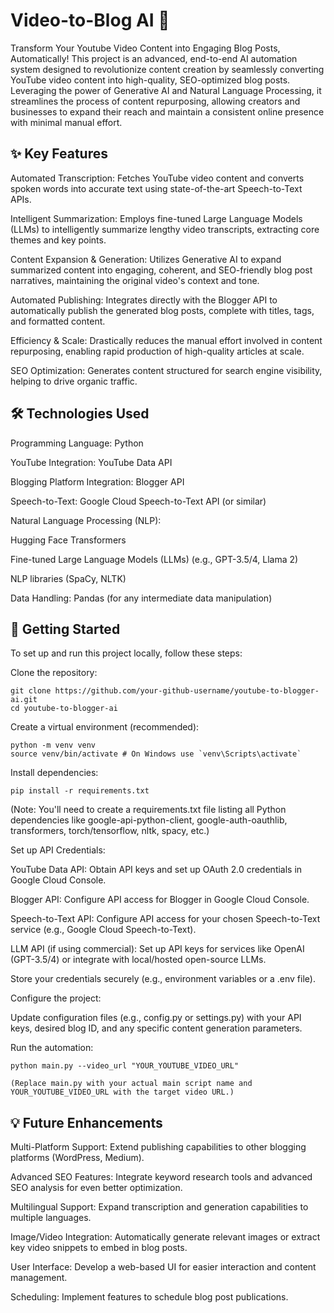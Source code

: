 # Video-to-Blog AI 🚀
Transform Your Youtube Video Content into Engaging Blog Posts, Automatically!
This project is an advanced, end-to-end AI automation system designed to revolutionize content creation by seamlessly converting YouTube video content into high-quality, SEO-optimized blog posts. Leveraging the power of Generative AI and Natural Language Processing, it streamlines the process of content repurposing, allowing creators and businesses to expand their reach and maintain a consistent online presence with minimal manual effort.

## ✨ Key Features
Automated Transcription: Fetches YouTube video content and converts spoken words into accurate text using state-of-the-art Speech-to-Text APIs.

Intelligent Summarization: Employs fine-tuned Large Language Models (LLMs) to intelligently summarize lengthy video transcripts, extracting core themes and key points.

Content Expansion & Generation: Utilizes Generative AI to expand summarized content into engaging, coherent, and SEO-friendly blog post narratives, maintaining the original video's context and tone.

Automated Publishing: Integrates directly with the Blogger API to automatically publish the generated blog posts, complete with titles, tags, and formatted content.

Efficiency & Scale: Drastically reduces the manual effort involved in content repurposing, enabling rapid production of high-quality articles at scale.

SEO Optimization: Generates content structured for search engine visibility, helping to drive organic traffic.



## 🛠️ Technologies Used
Programming Language: Python

YouTube Integration: YouTube Data API

Blogging Platform Integration: Blogger API

Speech-to-Text: Google Cloud Speech-to-Text API (or similar)

Natural Language Processing (NLP):

Hugging Face Transformers

Fine-tuned Large Language Models (LLMs) (e.g., GPT-3.5/4, Llama 2)

NLP libraries (SpaCy, NLTK)

Data Handling: Pandas (for any intermediate data manipulation)

## 🚀 Getting Started
To set up and run this project locally, follow these steps:

Clone the repository:

    git clone https://github.com/your-github-username/youtube-to-blogger-ai.git
    cd youtube-to-blogger-ai

Create a virtual environment (recommended):

    python -m venv venv
    source venv/bin/activate # On Windows use `venv\Scripts\activate`

Install dependencies:

    pip install -r requirements.txt

(Note: You'll need to create a requirements.txt file listing all Python dependencies like google-api-python-client, google-auth-oauthlib, transformers, torch/tensorflow, nltk, spacy, etc.)

Set up API Credentials:

YouTube Data API: Obtain API keys and set up OAuth 2.0 credentials in Google Cloud Console.

Blogger API: Configure API access for Blogger in Google Cloud Console.

Speech-to-Text API: Configure API access for your chosen Speech-to-Text service (e.g., Google Cloud Speech-to-Text).

LLM API (if using commercial): Set up API keys for services like OpenAI (GPT-3.5/4) or integrate with local/hosted open-source LLMs.

Store your credentials securely (e.g., environment variables or a .env file).

Configure the project:

Update configuration files (e.g., config.py or settings.py) with your API keys, desired blog ID, and any specific content generation parameters.

Run the automation:

    python main.py --video_url "YOUR_YOUTUBE_VIDEO_URL"

    (Replace main.py with your actual main script name and YOUR_YOUTUBE_VIDEO_URL with the target video URL.)

## 💡 Future Enhancements
Multi-Platform Support: Extend publishing capabilities to other blogging platforms (WordPress, Medium).

Advanced SEO Features: Integrate keyword research tools and advanced SEO analysis for even better optimization.

Multilingual Support: Expand transcription and generation capabilities to multiple languages.

Image/Video Integration: Automatically generate relevant images or extract key video snippets to embed in blog posts.

User Interface: Develop a web-based UI for easier interaction and content management.

Scheduling: Implement features to schedule blog post publications.


